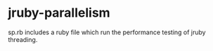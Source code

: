 jruby-parallelism
=================

sp.rb includes a ruby file which run the performance testing of jruby
threading.
